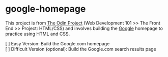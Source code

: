 # google-homepage

This project is from [The Odin Project](https://www.theodinproject.com) (Web Development 101 >> The Front End >> Project: HTML/CSS) and involves building the [Google](www.google.com) homepage to practice using HTML and CSS.

[ ] Easy Version: Build the Google.com homepage  
[ ] Difficult Version (optional): Build the Google.com search results page